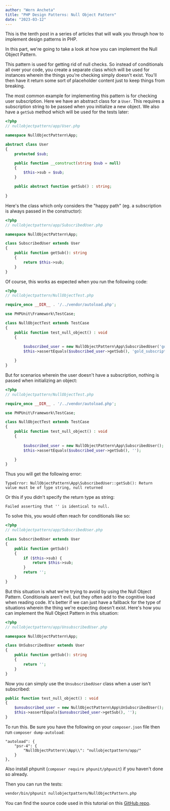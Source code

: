 ```yaml
---
author: "Wern Ancheta"
title: "PHP Design Patterns: Null Object Pattern"
date: "2023-03-12"
---
```


This is the tenth post in a series of articles that will walk you through how to implement design patterns in PHP.

In this part, we're going to take a look at how you can implement the Null Object Pattern. 

This pattern is used for getting rid of null checks. So instead of conditionals all over your code, you create a separate class which will be used for instances wherein the things you're checking simply doesn't exist. You'll then have it return some sort of placeholder content just to keep things from breaking.

The most common example for implementing this pattern is for checking user subscription. Here we have an abstract class for a `User`. This requires a subscription string to be passed when you initialize a new object. We also have a `getSub` method which will be used for the tests later:

```php
<?php 
// nullobjectpattern/app/User.php

namespace NullObjectPattern\App;

abstract class User
{   
    protected $sub;

    public function __construct(string $sub = null)
    {
        $this->sub = $sub;
    }

    public abstract function getSub() : string;
    
} 
```

Here's the class which only considers the "happy path" (eg. a subscription is always passed in the constructor):

```php 
<?php 
// nullobjectpattern/app/SubscribedUser.php

namespace NullObjectPattern\App;

class SubscribedUser extends User
{
    public function getSub(): string
    {
        return $this->sub;
    }
}
```

Of course, this works as expected when you run the following code:

```php
<?php 
// nullobjectpattern/NullObjectTest.php

require_once __DIR__ . '/../vendor/autoload.php';

use PHPUnit\Framework\TestCase;

class NullObjectTest extends TestCase
{
    public function test_null_object() : void
    {
        
        $subscribed_user = new NullObjectPattern\App\SubscribedUser('gold_subscription');
        $this->assertEquals($subscribed_user->getSub(), 'gold_subscription');

    } 
}
```

But for scenarios wherein the user doesn't have a subscription, nothing is passed when initializing an object:

```php 
<?php 
// nullobjectpattern/NullObjectTest.php

require_once __DIR__ . '/../vendor/autoload.php';

use PHPUnit\Framework\TestCase;

class NullObjectTest extends TestCase
{
    public function test_null_object() : void
    {
        
        $subscribed_user = new NullObjectPattern\App\SubscribedUser();
        $this->assertEquals($subscribed_user->getSub(), '');

    } 
}
```

Thus you will get the following error:

```
TypeError: NullObjectPattern\App\SubscribedUser::getSub(): Return value must be of type string, null returned
```

Or this if you didn't specify the return type as string:

```
Failed asserting that '' is identical to null.
```

To solve this, you would often reach for conditionals like so:

```php 
<?php 
// nullobjectpattern/app/SubscribedUser.php

class SubscribedUser extends User
{
    public function getSub()
    {
        if ($this->sub) {
            return $this->sub;
        }
        return '';
    }
}
```

But this situation is what we're trying to avoid by using the Null Object Pattern. Conditionals aren't evil, but they often add to the cognitive load when reading code. It's better if we can just have a fallback for the type of situations wherein the thing we're expecting doesn't exist. Here's how you can implement the Null Object Pattern in this situation:

```php 
<?php 
// nullobjectpattern/app/UnsubscribedUser.php

namespace NullObjectPattern\App;

class UnSubscribedUser extends User
{
    public function getSub(): string
    {
        return '';
    }
}
```

Now you can simply use the `UnsubscribedUser` class when a user isn't subscribed:

```php 
public function test_null_object() : void
{
    $unsubscribed_user = new NullObjectPattern\App\UnSubscribedUser();
    $this->assertEquals($unsubscribed_user->getSub(), '');
}
```


To run this. Be sure you have the following on your `composer.json` file then run `composer dump-autoload`:

```
"autoload": {
    "psr-4": {
        "NullObjectPattern\\App\\": "nullobjectpattern/app/"
    }
},
```

Also install phpunit (`composer require phpunit/phpunit`) if you haven't done so already.

Then you can run the tests:

```bash
vendor/bin/phpunit nullobjectpattern/NullObjectPattern.php
```

You can find the source code used in this tutorial on this [GitHub repo](https://github.com/anchetaWern/php-design-patterns).